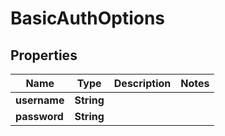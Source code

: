 
# BasicAuthOptions

## Properties
Name | Type | Description | Notes
------------ | ------------- | ------------- | -------------
**username** | **String** |  | 
**password** | **String** |  | 



